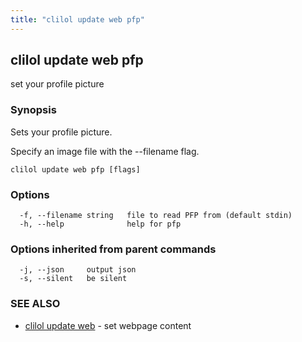 ```yaml
---
title: "clilol update web pfp"
---
```

## clilol update web pfp

set your profile picture

### Synopsis

Sets your profile picture.

Specify an image file with the --filename flag.

```
clilol update web pfp [flags]
```

### Options

```
  -f, --filename string   file to read PFP from (default stdin)
  -h, --help              help for pfp
```

### Options inherited from parent commands

```
  -j, --json     output json
  -s, --silent   be silent
```

### SEE ALSO

* [clilol update web](clilol_update_web.md)	 - set webpage content

